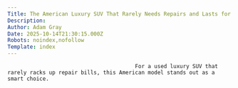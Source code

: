 ```yaml
---
Title: The American Luxury SUV That Rarely Needs Repairs and Lasts for Years
Description: 
Author: Adam Gray
Date: 2025-10-14T21:30:15.000Z
Robots: noindex,nofollow
Template: index
---
```


                                            For a used luxury SUV that rarely racks up repair bills, this American model stands out as a smart choice.
                                        